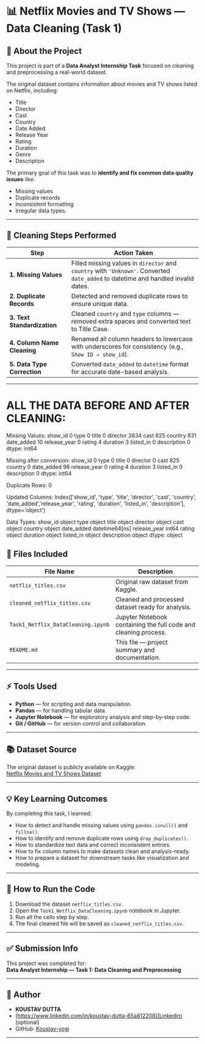 # 📊 Netflix Movies and TV Shows — Data Cleaning (Task 1)

## 🧠 About the Project

This project is part of a **Data Analyst Internship Task** focused on cleaning and preprocessing a real-world dataset.

The original dataset contains information about movies and TV shows listed on Netflix, including:
- Title
- Director
- Cast
- Country
- Date Added
- Release Year
- Rating
- Duration
- Genre
- Description

The primary goal of this task was to **identify and fix common data quality issues** like:
- Missing values
- Duplicate records
- Inconsistent formatting
- Irregular data types.

---

## 🧹 Cleaning Steps Performed

| Step                           | Action Taken                                               |
|--------------------------------|------------------------------------------------------------|
| **1. Missing Values**          | Filled missing values in `director` and `country` with `'Unknown'`. Converted `date_added` to datetime and handled invalid dates. |
| **2. Duplicate Records**       | Detected and removed duplicate rows to ensure unique data. |
| **3. Text Standardization**     | Cleaned `country` and `type` columns — removed extra spaces and converted text to Title Case. |
| **4. Column Name Cleaning**     | Renamed all column headers to lowercase with underscores for consistency (e.g., `Show ID → show_id`). |
| **5. Data Type Correction**     | Converted `date_added` to `datetime` format for accurate date-based analysis. |

---
# ALL THE DATA BEFORE AND AFTER CLEANING:

Missing Values:
show_id            0
type               0
title              0
director        2634
cast             825
country          831
date_added        10
release_year       0
rating             4
duration           3
listed_in          0
description        0
dtype: int64

Missing after conversion:
show_id           0
type              0
title             0
director          0
cast            825
country           0
date_added       98
release_year      0
rating            4
duration          3
listed_in         0
description       0
dtype: int64

Duplicate Rows: 0

Updated Columns:
 Index(['show_id', 'type', 'title', 'director', 'cast', 'country', 'date_added','release_year', 'rating', 'duration', 'listed_in', 'description'],
      dtype='object')

Data Types:
show_id                 object
type                    object
title                   object
director                object
cast                    object
country                 object
date_added      datetime64[ns]
release_year             int64
rating                  object
duration                object
listed_in               object
description             object
dtype: object


## 💾 Files Included

| File Name                      | Description                        |
|--------------------------------|------------------------------------|
| `netflix_titles.csv`           | Original raw dataset from Kaggle.  |
| `cleaned_netflix_titles.csv`   | Cleaned and processed dataset ready for analysis. |
| `Task1_Netflix_DataCleaning.ipynb` | Jupyter Notebook containing the full code and cleaning process. |
| `README.md`                    | This file — project summary and documentation. |

---

## ⚡ Tools Used

- **Python** — for scripting and data manipulation.
- **Pandas** — for handling tabular data.
- **Jupyter Notebook** — for exploratory analysis and step-by-step code.
- **Git / GitHub** — for version control and collaboration.

---

## 📚 Dataset Source

The original dataset is publicly available on Kaggle:  
[Netflix Movies and TV Shows Dataset](https://www.kaggle.com/datasets/shivamb/netflix-shows)

---

## 💡 Key Learning Outcomes

By completing this task, I learned:
- How to detect and handle missing values using `pandas.isnull()` and `fillna()`.
- How to identify and remove duplicate rows using `drop_duplicates()`.
- How to standardize text data and correct inconsistent entries.
- How to fix column names to make datasets clean and analysis-ready.
- How to prepare a dataset for downstream tasks like visualization and modeling.

---

## 🚀 How to Run the Code

1. Download the dataset `netflix_titles.csv`.
2. Open the `Task1_Netflix_DataCleaning.ipynb` notebook in Jupyter.
3. Run all the cells step by step.
4. The final cleaned file will be saved as `cleaned_netflix_titles.csv`.

---

## ✅ Submission Info

This project was completed for:  
**Data Analyst Internship — Task 1: Data Cleaning and Preprocessing**


---

## 💪 Author

- **KOUSTAV DUTTA**
- [https://www.linkedin.com/in/koustav-dutta-65a812208](Linkedin) (optional)
- GitHub: [Koustav-yogi](https://github.com/Koustav-yogi)

---
